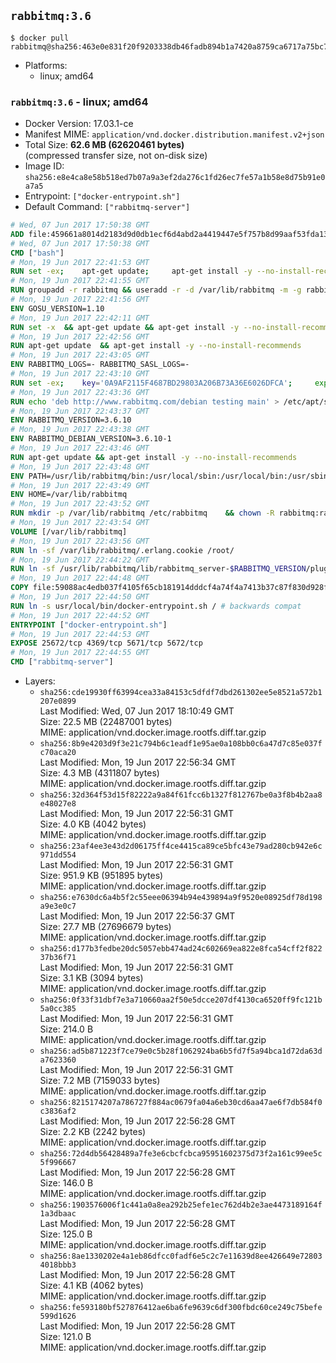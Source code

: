 ## `rabbitmq:3.6`

```console
$ docker pull rabbitmq@sha256:463e0e831f20f9203338db46fadb894b1a7420a8759ca6717a75bc794a16c8c5
```

-	Platforms:
	-	linux; amd64

### `rabbitmq:3.6` - linux; amd64

-	Docker Version: 17.03.1-ce
-	Manifest MIME: `application/vnd.docker.distribution.manifest.v2+json`
-	Total Size: **62.6 MB (62620461 bytes)**  
	(compressed transfer size, not on-disk size)
-	Image ID: `sha256:e8e4ca8e58b518ed7b07a9a3ef2da276c1fd26ec7fe57a1b58e8d75b91e0a7a5`
-	Entrypoint: `["docker-entrypoint.sh"]`
-	Default Command: `["rabbitmq-server"]`

```dockerfile
# Wed, 07 Jun 2017 17:50:38 GMT
ADD file:459661a8014d2183d9d0db1ecf6d4abd2a4419447e5f757b8d99aaf53fda13bc in / 
# Wed, 07 Jun 2017 17:50:38 GMT
CMD ["bash"]
# Mon, 19 Jun 2017 22:41:53 GMT
RUN set -ex; 	apt-get update; 	apt-get install -y --no-install-recommends 		gnupg2 		dirmngr 	; 	rm -rf /var/lib/apt/lists/*
# Mon, 19 Jun 2017 22:41:55 GMT
RUN groupadd -r rabbitmq && useradd -r -d /var/lib/rabbitmq -m -g rabbitmq rabbitmq
# Mon, 19 Jun 2017 22:41:56 GMT
ENV GOSU_VERSION=1.10
# Mon, 19 Jun 2017 22:42:11 GMT
RUN set -x 	&& apt-get update && apt-get install -y --no-install-recommends ca-certificates wget && rm -rf /var/lib/apt/lists/* 	&& wget -O /usr/local/bin/gosu "https://github.com/tianon/gosu/releases/download/$GOSU_VERSION/gosu-$(dpkg --print-architecture)" 	&& wget -O /usr/local/bin/gosu.asc "https://github.com/tianon/gosu/releases/download/$GOSU_VERSION/gosu-$(dpkg --print-architecture).asc" 	&& export GNUPGHOME="$(mktemp -d)" 	&& gpg --keyserver ha.pool.sks-keyservers.net --recv-keys B42F6819007F00F88E364FD4036A9C25BF357DD4 	&& gpg --batch --verify /usr/local/bin/gosu.asc /usr/local/bin/gosu 	&& rm -rf "$GNUPGHOME" /usr/local/bin/gosu.asc 	&& chmod +x /usr/local/bin/gosu 	&& gosu nobody true 	&& apt-get purge -y --auto-remove ca-certificates wget
# Mon, 19 Jun 2017 22:42:56 GMT
RUN apt-get update 	&& apt-get install -y --no-install-recommends 		erlang-asn1 		erlang-base-hipe 		erlang-crypto 		erlang-eldap 		erlang-inets 		erlang-mnesia 		erlang-nox 		erlang-os-mon 		erlang-public-key 		erlang-ssl 		erlang-xmerl 	&& rm -rf /var/lib/apt/lists/*
# Mon, 19 Jun 2017 22:43:05 GMT
ENV RABBITMQ_LOGS=- RABBITMQ_SASL_LOGS=-
# Mon, 19 Jun 2017 22:43:10 GMT
RUN set -ex; 	key='0A9AF2115F4687BD29803A206B73A36E6026DFCA'; 	export GNUPGHOME="$(mktemp -d)"; 	gpg --keyserver ha.pool.sks-keyservers.net --recv-keys "$key"; 	gpg --export "$key" > /etc/apt/trusted.gpg.d/rabbitmq.gpg; 	rm -rf "$GNUPGHOME"; 	apt-key list
# Mon, 19 Jun 2017 22:43:36 GMT
RUN echo 'deb http://www.rabbitmq.com/debian testing main' > /etc/apt/sources.list.d/rabbitmq.list
# Mon, 19 Jun 2017 22:43:37 GMT
ENV RABBITMQ_VERSION=3.6.10
# Mon, 19 Jun 2017 22:43:38 GMT
ENV RABBITMQ_DEBIAN_VERSION=3.6.10-1
# Mon, 19 Jun 2017 22:43:46 GMT
RUN apt-get update && apt-get install -y --no-install-recommends 		rabbitmq-server=$RABBITMQ_DEBIAN_VERSION 	&& rm -rf /var/lib/apt/lists/*
# Mon, 19 Jun 2017 22:43:48 GMT
ENV PATH=/usr/lib/rabbitmq/bin:/usr/local/sbin:/usr/local/bin:/usr/sbin:/usr/bin:/sbin:/bin
# Mon, 19 Jun 2017 22:43:49 GMT
ENV HOME=/var/lib/rabbitmq
# Mon, 19 Jun 2017 22:43:52 GMT
RUN mkdir -p /var/lib/rabbitmq /etc/rabbitmq 	&& chown -R rabbitmq:rabbitmq /var/lib/rabbitmq /etc/rabbitmq 	&& chmod -R 777 /var/lib/rabbitmq /etc/rabbitmq
# Mon, 19 Jun 2017 22:43:54 GMT
VOLUME [/var/lib/rabbitmq]
# Mon, 19 Jun 2017 22:43:56 GMT
RUN ln -sf /var/lib/rabbitmq/.erlang.cookie /root/
# Mon, 19 Jun 2017 22:44:22 GMT
RUN ln -sf /usr/lib/rabbitmq/lib/rabbitmq_server-$RABBITMQ_VERSION/plugins /plugins
# Mon, 19 Jun 2017 22:44:48 GMT
COPY file:59088ac4edb037f4105f65cb181914dddcf4a74f4a7413b37c87f830d928f955 in /usr/local/bin/ 
# Mon, 19 Jun 2017 22:44:50 GMT
RUN ln -s usr/local/bin/docker-entrypoint.sh / # backwards compat
# Mon, 19 Jun 2017 22:44:52 GMT
ENTRYPOINT ["docker-entrypoint.sh"]
# Mon, 19 Jun 2017 22:44:53 GMT
EXPOSE 25672/tcp 4369/tcp 5671/tcp 5672/tcp
# Mon, 19 Jun 2017 22:44:55 GMT
CMD ["rabbitmq-server"]
```

-	Layers:
	-	`sha256:cde19930ff63994cea33a84153c5dfdf7dbd261302ee5e8521a572b1207e0899`  
		Last Modified: Wed, 07 Jun 2017 18:10:49 GMT  
		Size: 22.5 MB (22487001 bytes)  
		MIME: application/vnd.docker.image.rootfs.diff.tar.gzip
	-	`sha256:8b9e4203d9f3e21c794b6c1eadf1e95ae0a108bb0c6a47d7c85e037fc70aca20`  
		Last Modified: Mon, 19 Jun 2017 22:56:34 GMT  
		Size: 4.3 MB (4311807 bytes)  
		MIME: application/vnd.docker.image.rootfs.diff.tar.gzip
	-	`sha256:32d364f53d15f82222a9a84f61fcc6b1327f812767be0a3f8b4b2aa8e48027e8`  
		Last Modified: Mon, 19 Jun 2017 22:56:31 GMT  
		Size: 4.0 KB (4042 bytes)  
		MIME: application/vnd.docker.image.rootfs.diff.tar.gzip
	-	`sha256:23af4ee3e43d2d06175ff4ce4415ca89ce5bfc43e79ad280cb942e6c971dd554`  
		Last Modified: Mon, 19 Jun 2017 22:56:31 GMT  
		Size: 951.9 KB (951895 bytes)  
		MIME: application/vnd.docker.image.rootfs.diff.tar.gzip
	-	`sha256:e7630dc6a4b5f2c55eee06394b94e439894a9f9520e08925df78d198a9e3e0c7`  
		Last Modified: Mon, 19 Jun 2017 22:56:37 GMT  
		Size: 27.7 MB (27696679 bytes)  
		MIME: application/vnd.docker.image.rootfs.diff.tar.gzip
	-	`sha256:d177b3fedbe20dc5057ebb474ad24c602669ea822e8fca54cff2f82237b36f71`  
		Last Modified: Mon, 19 Jun 2017 22:56:31 GMT  
		Size: 3.1 KB (3094 bytes)  
		MIME: application/vnd.docker.image.rootfs.diff.tar.gzip
	-	`sha256:0f33f31dbf7e3a710660aa2f50e5dcce207df4130ca6520ff9fc121b5a0cc385`  
		Last Modified: Mon, 19 Jun 2017 22:56:31 GMT  
		Size: 214.0 B  
		MIME: application/vnd.docker.image.rootfs.diff.tar.gzip
	-	`sha256:ad5b871223f7ce79e0c5b28f1062924ba6b5fd7f5a94bca1d72da63da7623360`  
		Last Modified: Mon, 19 Jun 2017 22:56:31 GMT  
		Size: 7.2 MB (7159033 bytes)  
		MIME: application/vnd.docker.image.rootfs.diff.tar.gzip
	-	`sha256:8215174207a786727f884ac0679fa04a6eb30cd6aa47ae6f7db584f0c3836af2`  
		Last Modified: Mon, 19 Jun 2017 22:56:28 GMT  
		Size: 2.2 KB (2242 bytes)  
		MIME: application/vnd.docker.image.rootfs.diff.tar.gzip
	-	`sha256:72d4db56428489a7fe3e6cbcfcbca95951602375d73f2a161c99ee5c5f996667`  
		Last Modified: Mon, 19 Jun 2017 22:56:28 GMT  
		Size: 146.0 B  
		MIME: application/vnd.docker.image.rootfs.diff.tar.gzip
	-	`sha256:1903576006f1c441a0a8ea292b25efe1ec762d4b2e3ae4473189164f1a3dbaac`  
		Last Modified: Mon, 19 Jun 2017 22:56:28 GMT  
		Size: 125.0 B  
		MIME: application/vnd.docker.image.rootfs.diff.tar.gzip
	-	`sha256:8ae1330202e4a1eb86dfcc0fadf6e5c2c7e11639d8ee426649e728034018bbb3`  
		Last Modified: Mon, 19 Jun 2017 22:56:28 GMT  
		Size: 4.1 KB (4062 bytes)  
		MIME: application/vnd.docker.image.rootfs.diff.tar.gzip
	-	`sha256:fe593180bf527876412ae6ba6fe9639c6df300fbdc60ce249c75befe599d1626`  
		Last Modified: Mon, 19 Jun 2017 22:56:28 GMT  
		Size: 121.0 B  
		MIME: application/vnd.docker.image.rootfs.diff.tar.gzip
